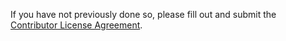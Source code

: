 If you have not previously done so, please fill out and submit the [Contributor License Agreement](https://cla.pivotal.io/sign/pivotal).
